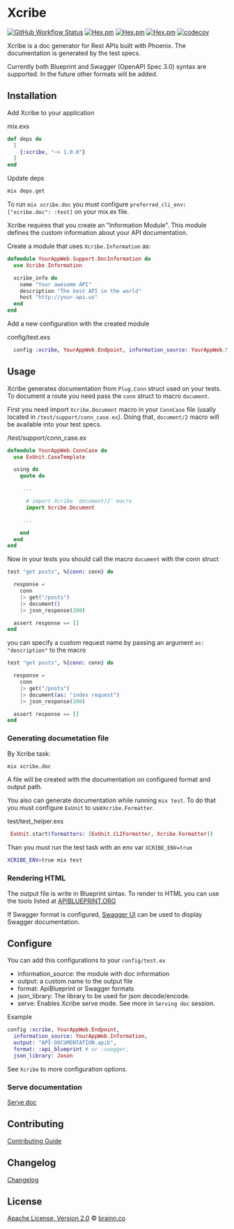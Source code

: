 # Xcribe

[![GitHub Workflow Status](https://img.shields.io/github/workflow/status/brainnco/xcribe/CI?style=flat-square)](https://github.com/brainnco/xcribe/actions?query=workflow%3ACI)
[![Hex.pm](https://img.shields.io/hexpm/v/xcribe?style=flat-square)](https://hex.pm/packages/xcribe)
[![Hex.pm](https://img.shields.io/hexpm/l/xcribe?style=flat-square)](https://hex.pm/packages/xcribe)
[![Hex.pm](https://img.shields.io/hexpm/dt/xcribe?style=flat-square)](https://hex.pm/packages/xcribe)
[![codecov](https://img.shields.io/codecov/c/github/brainnco/xcribe?style=flat-square)](https://codecov.io/gh/brainnco/xcribe)

Xcribe is a doc generator for Rest APIs built with Phoenix.
The documentation is generated by the test specs.

Currently both Blueprint and Swagger (OpenAPI Spec 3.0) syntax are supported. In the future other formats will
be added.

## Installation

Add Xcribe to your application

mix.exs

```elixir
def deps do
  [
    {:xcribe, "~> 1.0.0"}
  ]
end
```

Update deps

```sh
mix deps.get
```

To run `mix xcribe.doc` you must configure `preferred_cli_env: ["xcribe.doc": :test]` on your mix.ex file.

Xcribe requires that you create an "Information Module". This module defines
the custom information about your API documentation.

Create a module that uses `Xcribe.Information` as:

```elixir
defmodule YourAppWeb.Support.DocInformation do
  use Xcribe.Information

  xcribe_info do
    name "Your awesome API"
    description "The best API in the world"
    host "http://your-api.us"
  end
end
```

Add a new configuration with the created module

config/test.exs

```elixir
  config :xcribe, YourAppWeb.Endpoint, information_source: YourAppWeb.Support.DocInformation
```

## Usage

Xcribe generates documentation from `Plug.Conn` struct used on your tests. To
document a route you need pass the `conn` struct to macro `document`.

First you need import `Xcribe.Document` macro in your `ConnCase` file (usally located in `/test/support/conn_case.ex`).
Doing that, `document/2` macro will be available into your test specs.

/test/support/conn_case.ex

```elixir
defmodule YourAppWeb.ConnCase do
  use ExUnit.CaseTemplate

  using do
    quote do

     ...

      # import Xcribe `document/2` macro
      import Xcribe.Document

     ...

    end
  end
end
```

Now in your tests you should call the macro `document` with the conn struct

```elixir
test "get posts", %{conn: conn} do

  response =
    conn
    |> get("/posts")
    |> document()
    |> json_response(200)

  assert response == []
end
```

you can specify a custom request name by passing an argument `as: "description"`
to the macro

```elixir
test "get posts", %{conn: conn} do

  response =
    conn
    |> get("/posts")
    |> document(as: "index request")
    |> json_response(200)

  assert response == []
end
```

### Generating documetation file

By Xcribe task:

```sh
mix xcribe.doc
```

A file will be created with the documentation on configured format and output path.

You also can generate documentation while running `mix test`. To do that you
must configure `ExUnit` to use`Xcribe.Formatter`.

test/test_helper.exs

```elixir
 ExUnit.start(formatters: [ExUnit.CLIFormatter, Xcribe.Formatter])
```

Than you must run the test task with an env var `XCRIBE_ENV=true`

```sh
XCRIBE_ENV=true mix test
```

### Rendering HTML

The output file is write in Blueprint sintax. To render to HTML you can use the
tools listed at [APIBLUEPRINT.ORG](https://apiblueprint.org/tools.html#renderers)

If Swagger format is configured, [Swagger UI](https://swagger.io/tools/swagger-ui/download/) can be used to display Swagger documentation.

## Configure

You can add this configurations to your `config/test.ex`

- information_source: the module with doc information
- output: a custom name to the output file
- format: ApiBlueprint or Swagger formats
- json_library: The library to be used for json decode/encode.
- serve: Enables Xcribe serve mode. See more in `Serving doc` session.

Example

```elixir
config :xcribe, YourAppWeb.Endpoint,
  information_source: YourAppWeb.Information,
  output: "API-DOCUMENTATION.apib",
  format: :api_blueprint # or :swagger,
  json_library: Jason
```

See `Xcribe` to more configuration options.

### Serve documentation

[Serve doc](documentation/serving_doc.md)

## Contributing

[Contributing Guide](CONTRIBUTING.md)

## Changelog

[Changelog](CHANGELOG.md)

## License

[Apache License, Version 2.0](LICENSE) © [brainn.co](https://github.com/brainnco)
